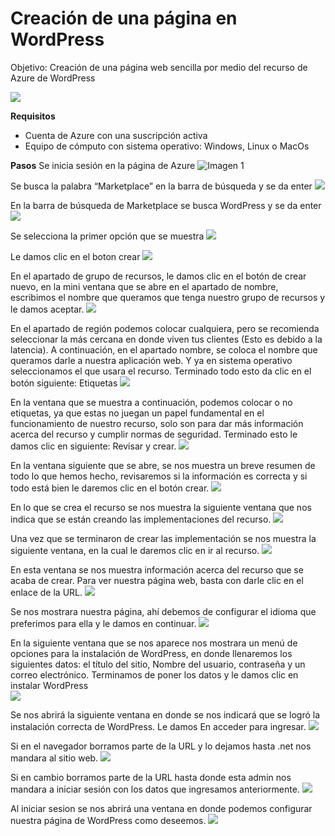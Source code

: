 # Creación de una página en WordPress 
Objetivo: Creación de una página web sencilla por medio del recurso de Azure de WordPress

![](https://github.com/AlanGarciaQ/Practica-1-WordPress/blob/main/imagenes/Wordpress_logo.png)

**Requisitos**
- Cuenta de Azure con una suscripción activa
- Equipo de cómputo con sistema operativo: Windows, Linux o MacOs

**Pasos**
Se inicia sesión en la página de Azure
![Imagen 1](https://github.com/AlanGarciaQ/Practica-1-WordPress/blob/main/imagenes/Imagen1.png)

Se busca la palabra “Marketplace” en la barra de búsqueda y se da enter
![](https://github.com/AlanGarciaQ/Practica-1-WordPress/blob/main/imagenes/Imagen2.jpg)

En la barra de búsqueda de Marketplace se busca WordPress y se da enter
![](https://github.com/AlanGarciaQ/Practica-1-WordPress/blob/main/imagenes/Imagen3.jpg)

Se selecciona la primer opción que se muestra 
![](https://github.com/AlanGarciaQ/Practica-1-WordPress/blob/main/imagenes/Imagen4__LI.jpg)

Le damos clic en el boton crear 
![](https://github.com/AlanGarciaQ/Practica-1-WordPress/blob/main/imagenes/Imagen5_.png)

En el apartado de grupo de recursos, le damos clic en el botón de crear nuevo, en la mini ventana que se abre en el apartado de nombre, escribimos el nombre que queramos que tenga nuestro grupo de recursos y le damos aceptar.
![](https://github.com/AlanGarciaQ/Practica-1-WordPress/blob/main/imagenes/Imagen6_.png)

En el apartado de región podemos colocar cualquiera, pero se recomienda seleccionar la más cercana en donde viven tus clientes (Esto es debido a la latencia). A continuación, en el apartado nombre, se coloca el nombre que queramos darle a nuestra aplicación web. Y ya en sistema operativo seleccionamos el que usara el recurso. Terminado todo esto da clic en el botón siguiente: Etiquetas 
![](https://github.com/AlanGarciaQ/Practica-1-WordPress/blob/main/imagenes/Imagen7_.png)

En la ventana que se muestra a continuación, podemos colocar o no etiquetas, ya que estas no juegan un papel fundamental en el funcionamiento de nuestro recurso, solo son para dar más información acerca del recurso y cumplir normas de seguridad. Terminado esto le damos clic en siguiente: Revisar y crear. 
![](https://github.com/AlanGarciaQ/Practica-1-WordPress/blob/main/imagenes/Imagen8.png)

En la ventana siguiente que se abre, se nos muestra un breve resumen de todo lo que hemos hecho, revisaremos si la información es correcta y si todo está bien le daremos clic en el botón crear. 
![](https://github.com/AlanGarciaQ/Practica-1-WordPress/blob/main/imagenes/Imagen9.png)

En lo que se crea el recurso se nos muestra la siguiente ventana que nos indica que se están creando las implementaciones del recurso. 
![](https://github.com/AlanGarciaQ/Practica-1-WordPress/blob/main/imagenes/Imagen10.png)

Una vez que se terminaron de crear las implementación se nos muestra la siguiente ventana, en la cual le daremos clic en ir al recurso. 
![](https://github.com/AlanGarciaQ/Practica-1-WordPress/blob/main/imagenes/Imagen11.png)

En esta ventana se nos muestra información acerca del recurso que se acaba de crear. Para ver nuestra página web, basta con darle clic en el enlace de la URL. 
![](https://github.com/AlanGarciaQ/Practica-1-WordPress/blob/main/imagenes/Imagen12.png)

Se nos mostrara nuestra página, ahí debemos de configurar el idioma que preferimos para ella y le damos en continuar. 
![](https://github.com/AlanGarciaQ/Practica-1-WordPress/blob/main/imagenes/Imagen13.png)

En la siguiente ventana que se nos aparece nos mostrara un menú de opciones para la instalación de WordPress, en donde llenaremos los siguientes datos: el título del sitio, Nombre del usuario, contraseña y un correo electrónico. Terminamos de poner los datos y le damos clic en instalar WordPress  
![](https://github.com/AlanGarciaQ/Practica-1-WordPress/blob/main/imagenes/Imagen14.png)

Se nos abrirá la siguiente ventana en donde se nos indicará que se logró la instalación correcta de WordPress. Le damos En acceder para ingresar. 
![](https://github.com/AlanGarciaQ/Practica-1-WordPress/blob/main/imagenes/Imagen15.png)

Si en el navegador borramos parte de la URL y lo dejamos hasta .net nos mandara al sitio web.
![](https://github.com/AlanGarciaQ/Practica-1-WordPress/blob/main/imagenes/Imagen16.png)

Si en cambio borramos parte de la URL hasta donde esta admin nos mandara a iniciar sesión con los datos que ingresamos anteriormente. 
![](https://github.com/AlanGarciaQ/Practica-1-WordPress/blob/main/imagenes/Imagen17.png)


Al iniciar sesion se nos abrirá una ventana en donde podemos configurar nuestra página de WordPress como deseemos.
![](https://github.com/AlanGarciaQ/Practica-1-WordPress/blob/main/imagenes/Imagen18.png)







